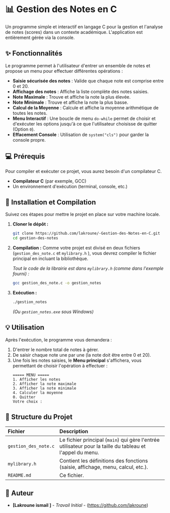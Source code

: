 # 📊 Gestion des Notes en C

Un programme simple et interactif en langage C pour la gestion et l'analyse de notes (scores) dans un contexte académique. L'application est entièrement gérée via la console.

## ✨ Fonctionnalités

Le programme permet à l'utilisateur d'entrer un ensemble de notes et propose un menu pour effectuer différentes opérations :

* **Saisie sécurisée des notes** : Valide que chaque note est comprise entre 0 et 20.
* **Affichage des notes** : Affiche la liste complète des notes saisies.
* **Note Maximale** : Trouve et affiche la note la plus élevée.
* **Note Minimale** : Trouve et affiche la note la plus basse.
* **Calcul de la Moyenne** : Calcule et affiche la moyenne arithmétique de toutes les notes.
* **Menu Interactif** : Une boucle de menu `do-while` permet de choisir et d'exécuter les options jusqu'à ce que l'utilisateur choisisse de quitter (Option `0`).
* **Effacement Console** : Utilisation de `system("cls")` pour garder la console propre.

## 💻 Prérequis

Pour compiler et exécuter ce projet, vous aurez besoin d'un compilateur C.

* **Compilateur C** (par exemple, GCC)
* Un environnement d'exécution (terminal, console, etc.)

## 🚀 Installation et Compilation

Suivez ces étapes pour mettre le projet en place sur votre machine locale.

1.  **Cloner le dépôt :**
    ```bash
    git clone https://github.com/lakroune/-Gestion-des-Notes-en-C.git
    cd gestion-des-notes
    ```

2.  **Compilation :**
    Comme votre projet est divisé en deux fichiers (`gestion_des_note.c` et `mylibrary.h` ), vous devrez compiler le fichier principal en incluant la bibliothèque.

   

    *Tout le code de la librairie est dans `mylibrary.h` (comme dans l'exemple fourni) :*
    ```bash
    gcc gestion_des_note.c -o gestion_notes
    ```

3.  **Exécution :**
    ```bash
    ./gestion_notes
    ```
    *(Ou `gestion_notes.exe` sous Windows)*

## 💡 Utilisation

Après l'exécution, le programme vous demandera :

1.  D'entrer le nombre total de notes à gérer.
2.  De saisir chaque note une par une (la note doit être entre 0 et 20).
3.  Une fois les notes saisies, le **Menu principal** s'affichera, vous permettant de choisir l'opération à effectuer :
    ```
    ===== MENU =====
    1. Afficher les notes
    2. Afficher la note maximale
    3. Afficher la note minimale
    4. Calculer la moyenne
    0. Quitter
    Votre choix :
    ```

## 📂 Structure du Projet

| Fichier | Description |
| :--- | :--- |
| `gestion_des_note.c` | Le fichier principal (`main`) qui gère l'entrée utilisateur pour la taille du tableau et l'appel du menu. |
| `mylibrary.h` | Contient les définitions des fonctions (saisie, affichage, menu, calcul, etc.). |
| `README.md` | Ce fichier. |


## 👤 Auteur

* **[Lakroune ismail ]** - *Travail Initial* - (https://github.com/lakroune)

